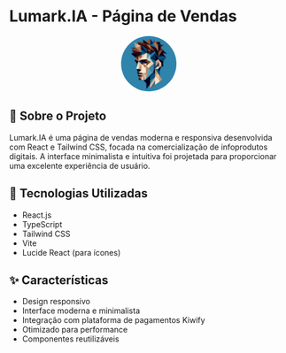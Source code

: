 # Lumark.IA - Página de Vendas

<p align="center">
  <img src="./src/images/profile.jpg" alt="Lumark.IA Logo" width="100" height="100" style="border-radius: 50%;">
</p>

## 📱 Sobre o Projeto

Lumark.IA é uma página de vendas moderna e responsiva desenvolvida com React e Tailwind CSS, focada na comercialização de infoprodutos digitais. A interface minimalista e intuitiva foi projetada para proporcionar uma excelente experiência de usuário.

## 🚀 Tecnologias Utilizadas

- React.js
- TypeScript
- Tailwind CSS
- Vite
- Lucide React (para ícones)

## ✨ Características

- Design responsivo
- Interface moderna e minimalista
- Integração com plataforma de pagamentos Kiwify
- Otimizado para performance
- Componentes reutilizáveis
